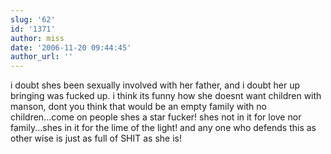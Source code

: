 ```yaml
---
slug: '62'
id: '1371'
author: miss
date: '2006-11-20 09:44:45'
author_url: ''
---
```

i doubt shes been sexually involved with her father, and i doubt her up bringing was fucked up. i think its funny how she doesnt want children with manson, dont you think that would be an empty family with no children...come on people shes a star fucker! shes not in it for love nor family...shes in it for the lime of the light! and any one who defends this as other wise is just as full of SHIT as she is!
